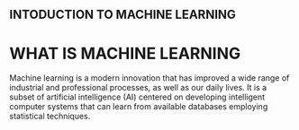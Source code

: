 ## INTODUCTION TO  MACHINE LEARNING 
# WHAT IS MACHINE LEARNING 
Machine learning is a modern innovation that has improved a wide range of industrial and professional processes, as well as our daily lives. It is a subset of artificial intelligence (AI) centered on developing intelligent computer systems that can learn from available databases employing statistical techniques.
